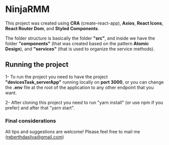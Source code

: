 # NinjaRMM


This project was created using **CRA** (create-react-app), **Axios**, **React Icons**, **React Router Dom**, and **Styled Components**.

The folder structure is basically the folder **"src"**, and inside we have the folder **"components"** (that was created based on the pattern **Atomic Design**), and **"services"** (that is used to organize the service methods).


## Running the project

1- To run the project you need to have the project **"devicesTask_serverApp"** running locally on **port 3000**, or you can change the **.env** file at the root of the application to any other endpoint that you want.

2- After cloning this project you need to run "yarn install" (or use npm if you prefer) and after that "yarn start".


### Final considerations
All tips and suggestions are welcome! Please feel free to mail me (reberthdasilva@gmail.com)
